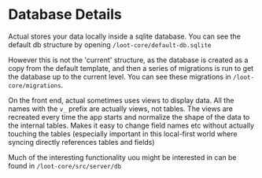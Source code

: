 # Database Details

Actual stores your data locally inside a sqlite database. You can see the default db structure by opening `/loot-core/default-db.sqlite`

However this is not the 'current' structure, as the database is created as a copy from the default template, and then a series of migrations is run to get the database up to the current level. You can see these migrations in `/loot-core/migrations`.

On the front end, actual sometimes uses views to display data. All the names with the `v_` prefix are actually views, not tables. The views are recreated every time the app starts and normalize the shape of the data to the internal tables. Makes it easy to change field names etc without actually touching the tables (especially important in this local-first world where syncing directly references tables and fields)

Much of the interesting functionality uou might be interested in can be found in `/loot-core/src/server/db`
